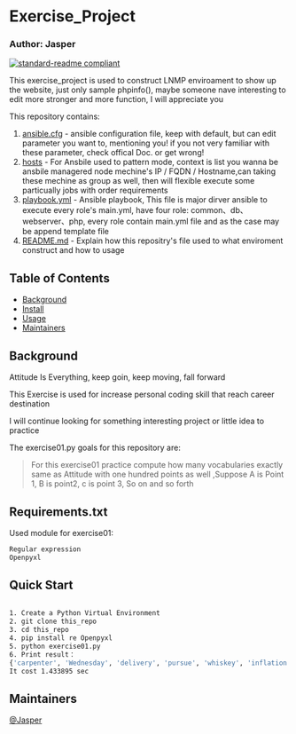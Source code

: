 # Exercise_Project
### Author: Jasper

[![standard-readme compliant](https://img.shields.io/badge/Exercise-02-green)](https://github.com/asd01248967/workspace)

This exercise_project is used to construct LNMP enviroament to show up the website,  just only sample phpinfo(), maybe someone nave interesting to edit more stronger and more function, I will appreciate you

This repository contains:

1. [ansible.cfg](ansible.cfg) - ansible configuration file, keep with default, but can edit parameter you want to, mentioning you! if you not very familiar with these parameter, check offical Doc. or get wrong! 
2. [hosts](hosts) - For Ansbile used to  pattern mode, context is list you wanna be  ansbile managered node mechine's IP / FQDN / Hostname,can taking these mechine as group as well, then will flexible execute some particually jobs with order  requirements
3. [playbook.yml](playbook.yml) - Ansible playbook, This file is major dirver ansible to execute every role's main.yml, have four role: common、db、webserver、php, every role contain main.yml file and as the case may be append template file
4. [README.md](README.md) - Explain how this repositry's file used to what enviroment construct and how to usage

## Table of Contents

- [Background](#background)
- [Install](#install)
- [Usage](#usage)
- [Maintainers](#maintainers)

## Background

Attitude Is Everything, keep goin, keep moving, fall forward

This Exercise is used for increase personal coding skill that reach career destination

I will continue looking for something interesting project or little idea to practice

The exercise01.py goals for this repository are:

> For this exercise01 practice compute how many vocabularies exactly same as Attitude with one hundred points as well ,Suppose A is Point 1, B is point2, c is point 3, So on and so forth

## Requirements.txt

Used module for exercise01:
```sh
Regular expression
Openpyxl
```

## Quick Start

```sh

1. Create a Python Virtual Environment
2. git clone this_repo
3. cd this_repo
4. pip install re Openpyxl
5. python exercise01.py
6. Print result：
{'carpenter', 'Wednesday', 'delivery', 'pursue', 'whiskey', 'inflation', 'thirty', 'fountain', 'excellent', 'discipline', 'companion', 'socialism', 'elsewhere', 'eventual', 'hospital', 'corridor', 'personal', 'intellect', 'repress', 'clockwise', 'stress', ....etc}
It cost 1.433895 sec

```
## Maintainers

[@Jasper](https://github.com/asd01248967)